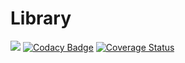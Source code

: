 # Library
![](https://travis-ci.org/BogusLove/Library.svg?branch=master)
[![Codacy Badge](https://api.codacy.com/project/badge/Grade/b1b237a779ae4137958d7683fbf14d98)](https://www.codacy.com/app/BogusLove/Library?utm_source=github.com&amp;utm_medium=referral&amp;utm_content=BogusLove/Library&amp;utm_campaign=Badge_Grade)
[![Coverage Status](https://coveralls.io/repos/github/BogusLove/Library/badge.svg)](https://coveralls.io/github/BogusLove/Library)
